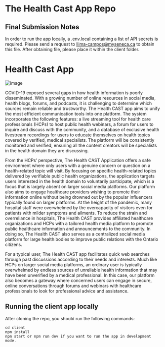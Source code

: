 # The Health Cast App Repo

## Final Submission Notes

In order to run the app locally, a .env.local containing a list of API secrets is required. Please send a request to llima-campos@myseneca.ca to obtain this file. After obtaining file, please place it within the client folder.  

# Health Cast App

![image](https://user-images.githubusercontent.com/59520945/182224394-6b477155-2516-4977-94af-d6827edeed6f.png)

COVID-19 exposed several gaps in how health information is poorly disseminated. With a growing number of online resources in social media, health blogs, forums, and podcasts, it is challenging to determine which sources remain reliable and trustworthy. The Health CAST app aims to unify the most efficient communication tools into one platform. The system incorporates the following features: a live streaming tool for health care professionals (HCPs) to host public health webinars, a forum for users to inquire and discuss with the community, and a database of exclusive health livestream recordings for users to educate themselves on health topics covered by verified, medical specialists. The platform will be consistently monitored and verified, ensuring all the content creators will be specialists in the health domain they are discussing. 

From the HCPs’ perspective, The Health CAST Application offers a safe environment where only users with a genuine concern or question on a health-related topic will visit. By focusing on specific health-related topics delivered by verifiable public health organizations, the application targets users interested in the health domain to voluntarily participate, which is a focus that is largely absent on larger social media platforms. Our platform also aims to engage healthcare providers wishing to promote their information online without being drowned out by the popular influencers typically found on larger platforms. 
At the height of the pandemic, many hospital staff were overwhelmed by the overcapacity of visitors even for patients with milder symptoms and ailments. To reduce the strain and overreliance in hospitals, The Health CAST provides affiliated healthcare organizations and HCPs with a tailored health media platform to promote public healthcare information and announcements to the community. In doing so, The Health CAST also serves as a centralized social media platform for large health bodies to improve public relations with the Ontario citizens. 

For a typical user, The Health CAST app facilitates quick web searches through past discussions according to their needs and interests. Much like HCPs on larger social media platforms, an ordinary user is typically overwhelmed by endless sources of unreliable health information that may have been unverified by a medical professional. In this case, our platform also becomes a gateway where concerned users can engage in secure, online conversations through forums and webinars with healthcare professionals to look for professional advice and assistance.

## Running the client app locally

After cloning the repo, you should run the following commands:

```
cd client
npm install
npm start or npm run dev if you want to run the app in development mode.
```
